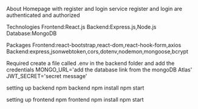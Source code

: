 About
Homepage with register and login service
register and login are authenticated and authorized 

Technologies
Frontend:React.js
Backend:Express.js,Node.js
Database:MongoDB

Packages
Frontend:react-bootstrap,react-dom,react-hook-form,axios
Backend:express,jsonwebtoken,cors,dotenv,nodemon,mongoose,bcrypt

Required
create a file called .env in the backend folder and add the credentials
MONGO_URL='add the database link from the mongoDB Atlas'
JWT_SECRET='secret message'

setting up backend
npm backend
npm install 
npm start

setting up frontend
npm frontend
npm install 
npm start
